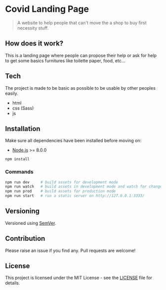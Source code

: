 # Covid Landing Page

> A website to help people that can't move the a shop to buy first necessity stuff.

## How does it work?

This is a landing page where people can propose their help or ask for help to
get some basics furnitures like toilette paper, food, etc...


## Tech

The project is made to be basic as possible to be usable by other peoples easily.
- html
- css (Sass)
- js 


## Installation

Make sure all dependencies have been installed before moving on:

- [Node.js](http://nodejs.org/) >= 8.0.0

```bash
npm install
```

### Commands

```bash
npm run dev     # build assets for development mode
npm run watch   # build assets in development mode and watch for change
npm run prod    # build assets for production mode
npm run start   # run a static server on http://127.0.0.1:3333/
```

## Versioning

Versioned using [SemVer](http://semver.org/).


## Contribution

Please raise an issue if you find any. Pull requests are welcome!


## License

This project is licensed under the MIT License - see the [LICENSE](https://github.com/GraphtyLove/covid-19-helper/blob/master/LICENSE) file for details.
